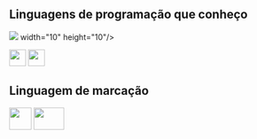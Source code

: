 ## Linguagens de programação que conheço 
<img src="https://cdn.jsdelivr.net/gh/devicons/devicon@latest/icons/javascript/javascript-original.svg" /> width="10" height="10"/>
          
<img src="https://e7.pngegg.com/pngimages/520/669/png-clipart-c-logo-c-programming-language-computer-icons-computer-programming-programming-miscellaneous-blue.png" width="30" height="30"/> <img src="https://www.svgrepo.com/show/376344/python.svg"  width="30" height="30"/>

## Linguagem de marcação
<img src="https://upload.wikimedia.org/wikipedia/commons/thumb/6/61/HTML5_logo_and_wordmark.svg/512px-HTML5_logo_and_wordmark.svg.png" width="40" height="40"/>  <img src="https://1000logos.net/wp-content/uploads/2020/09/CSS-Logo.png" width="55" height="40"/> 
   
